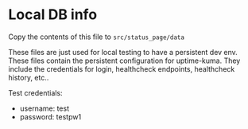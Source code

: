 # Local DB info

Copy the contents of this file to `src/status_page/data`

These files are just used for local testing to have a persistent dev env. These files contain the persistent configuration for uptime-kuma. They include the credentials for login, healthcheck endpoints, healthcheck history, etc..

Test credentials:

- username: test
- password: testpw1
